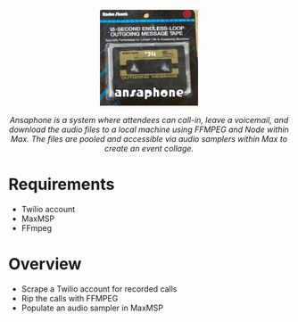 <p align="center">
  <img width="35%" height="35%" src="https://github.com/cskonopka/ansaphone/blob/master/img/ansaphone-logo.png?raw=true"/>
</p> 



<p align="center"><em>Ansaphone is a system where attendees can call-in, leave a voicemail, and download the audio files to a local machine using FFMPEG and Node within Max. The files are pooled and accessible via audio samplers within Max to create an event collage.</em></p>

# Requirements
- Twilio account
- MaxMSP
- FFmpeg

# Overview
- Scrape a Twilio account for recorded calls
- Rip the calls with FFMPEG
- Populate an audio sampler in MaxMSP
